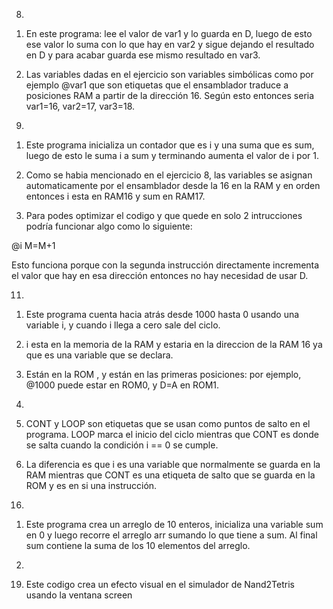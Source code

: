 8. 

1) En este programa: lee el valor de var1 y lo guarda en D, luego de esto ese valor lo suma con lo que hay en var2 y sigue dejando el resultado en D y para acabar guarda ese mismo resultado en var3.

2) Las variables dadas en el ejercicio son variables simbólicas como por ejemplo @var1 que son etiquetas que el ensamblador traduce a posiciones RAM a partir de la dirección 16. Según esto entonces seria var1=16, var2=17, var3=18.

9. 

1) Este programa inicializa un contador que es i y una suma que es sum, luego de esto le suma i a sum y terminando aumenta el valor de i por 1. 

2) Como se habia mencionado en el ejercicio 8, las variables se asignan automaticamente por el ensamblador desde la 16 en la RAM y en orden entonces i esta en RAM16 y sum en RAM17.

3) Para podes optimizar el codigo y que quede en solo 2 intrucciones podría funcionar algo como lo siguiente:

@i
M=M+1

Esto funciona porque con la segunda instrucción directamente incrementa el valor que hay en esa dirección entonces no hay necesidad de usar D.

11. 

1) Este programa cuenta hacia atrás desde 1000 hasta 0 usando una variable i, y cuando i llega a cero sale del ciclo.

2) i esta en la memoria de la RAM y estaria en la direccion de la RAM 16 ya que es una variable que se declara.

3) Están en la ROM , y están en las primeras posiciones: por ejemplo, @1000 puede estar en ROM0, y D=A en ROM1.

4) 

5) CONT y LOOP son etiquetas que se usan como puntos de salto en el programa. LOOP marca el inicio del ciclo mientras que CONT es donde se salta cuando la condición i == 0 se cumple.

6) La diferencia es que i es una variable que normalmente se guarda en la RAM mientras que CONT es una etiqueta de salto que se guarda en la ROM y es en si una instrucción.

16. 

1) Este programa crea un arreglo de 10 enteros, inicializa una variable sum en 0 y luego recorre el arreglo arr sumando lo que tiene a sum. Al final sum contiene la suma de los 10 elementos del arreglo.

2) 







19. Este codigo crea un efecto visual en el simulador de Nand2Tetris usando la ventana screen 
 



